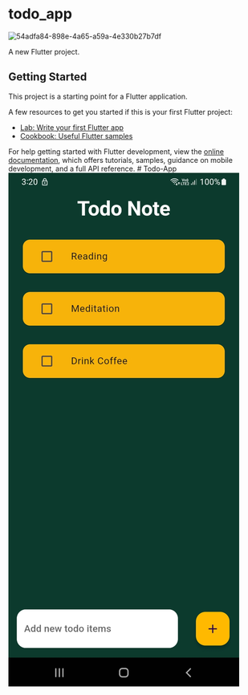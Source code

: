 # todo_app
![54adfa84-898e-4a65-a59a-4e330b27b7df](https://github.com/user-attachments/assets/c8402014-7b36-4351-bee2-b87257a60eda)

A new Flutter project.

## Getting Started

This project is a starting point for a Flutter application.

A few resources to get you started if this is your first Flutter project:

- [Lab: Write your first Flutter app](https://docs.flutter.dev/get-started/codelab)
- [Cookbook: Useful Flutter samples](https://docs.flutter.dev/cookbook)

For help getting started with Flutter development, view the
[online documentation](https://docs.flutter.dev/), which offers tutorials,
samples, guidance on mobile development, and a full API reference.
#   T o d o - A p p 
 
 ![img alt](https://github.com/Shrijana1029/Todo-App/blob/a66f9e3ab376634bf9c534af52f99b0f4c4babaf/54adfa84-898e-4a65-a59a-4e330b27b7df.jpg)
